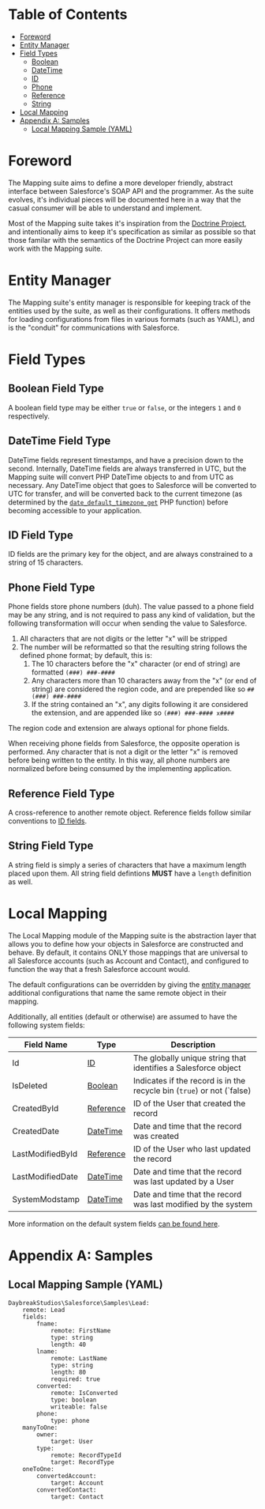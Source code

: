 # Table of Contents
- [Foreword](#foreword)
- [Entity Manager](#entity-manager)
- [Field Types](#field-types)
	- [Boolean](#boolean-field-type)
	- [DateTime](#datetime-field-type)
	- [ID](#id-field-type)
	- [Phone](#phone-field-type)
	- [Reference](#reference-field-type)
	- [String](#string-field-type)
- [Local Mapping](#local-mapping)
- [Appendix A: Samples](#appendix-a-samples)
	- [Local Mapping Sample (YAML)](#local-mapping-sample-yaml)

# Foreword
The Mapping suite aims to define a more developer friendly, abstract interface between Salesforce's SOAP API and the
programmer. As the suite evolves, it's individual pieces will be documented here in a way that the casual consumer
will be able to understand and implement.

Most of the Mapping suite takes it's inspiration from the [Doctrine Project](http://www.doctrine-project.org/), and
intentionally aims to keep it's specification as similar as possible so that those familar with the semantics of the
Doctrine Project can more easily work with the Mapping suite.

# Entity Manager
The Mapping suite's entity manager is responsible for keeping track of the entities used by the suite, as well as their
configurations. It offers methods for loading configurations from files in various formats (such as YAML), and is the
"conduit" for communications with Salesforce.

# Field Types

## Boolean Field Type
A boolean field type may be either `true` or `false`, or the integers `1` and `0` respectively.

## DateTime Field Type
DateTime fields represent timestamps, and have a precision down to the second. Internally, DateTime fields are always
transferred in UTC, but the Mapping suite will convert PHP DateTime objects to and from UTC as necessary. Any DateTime
object that goes to Salesforce will be converted to UTC for transfer, and will be converted back to the current timezone
(as determined by the [`date_default_timezone_get`](http://php.net/manual/en/function.date-default-timezone-get.php)
PHP function) before becoming accessible to your application.

## ID Field Type
ID fields are the primary key for the object, and are always constrained to a string of 15 characters.

## Phone Field Type
Phone fields store phone numbers (duh). The value passed to a phone field may be any string, and is not required to pass
any kind of validation, but the following transformation will occur when sending the value to Salesforce.

1. All characters that are not digits or the letter "x" will be stripped
2. The number will be reformatted so that the resulting string follows the defined phone format; by default, this is:
	1. The 10 characters before the "x" character (or end of string) are formatted `(###) ###-####`
	2. Any characters more than 10 characters away from the "x" (or end of string) are considered the region code, and
	are prepended like so `## (###) ###-####`
	3. If the string contained an "x", any digits following it are considered the extension, and are appended like
	so `(###) ###-#### x####`

The region code and extension are always optional for phone fields.

When receiving phone fields from Salesforce, the opposite operation is performed. Any character that is not a digit
or the letter "x" is removed before being written to the entity. In this way, all phone numbers are normalized before
being consumed by the implementing application.

## Reference Field Type
A cross-reference to another remote object. Reference fields follow similar conventions to [ID fields](#id-field-type).

## String Field Type
A string field is simply a series of characters that have a maximum length placed upon them. All string field defintions
**MUST** have a `length` definition as well.

# Local Mapping
The Local Mapping module of the Mapping suite is the abstraction layer that allows you to define how your objects in
Salesforce are constructed and behave. By default, it contains ONLY those mappings that are universal to all Salesforce
accounts (such as Account and Contact), and configured to function the way that a fresh Salesforce account would.

The default configurations can be overridden by giving the [entity manager](#entity-manager) additional configurations
that name the same remote object in their mapping.

Additionally, all entities (default or otherwise) are assumed to have the following system fields:

|Field Name|Type|Description|
|----------|----|-----------|
|Id|[ID](#id-field-type)|The globally unique string that identifies a Salesforce object|
|IsDeleted|[Boolean](#boolean-field-type)|Indicates if the record is in the recycle bin (`true`) or not (`false)|
|CreatedById|[Reference](#reference-field-type)|ID of the User that created the record|
|CreatedDate|[DateTime](#datetime-field-type)|Date and time that the record was created|
|LastModifiedById|[Reference](#reference-field-type)|ID of the User who last updated the record|
|LastModifiedDate|[DateTime](#datetime-field-type)|Date and time that the record was last updated by a User|
|SystemModstamp|[DateTime](#datetime-field-type)|Date and time that the record was last modified by the system|

More information on the default system fields
[can be found here](https://developer.salesforce.com/docs/atlas.en-us.api.meta/api/system_fields.htm).

# Appendix A: Samples

## Local Mapping Sample (YAML)
```
DaybreakStudios\Salesforce\Samples\Lead:
	remote: Lead
	fields:
		fname:
			remote: FirstName
			type: string
			length: 40
		lname:
			remote: LastName
			type: string
			length: 80
			required: true
		converted:
			remote: IsConverted
			type: boolean
			writeable: false
		phone:
			type: phone
	manyToOne:
		owner:
			target: User
		type:
			remote: RecordTypeId
			target: RecordType
	oneToOne:
		convertedAccount:
			target: Account
		convertedContact:
			target: Contact
```